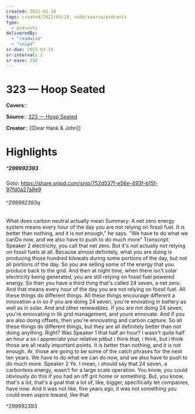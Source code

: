 ```yaml
---
created: 2022-03-18
tags: created/2022/03/18, node/source/podcasts
type: 
  - podcasts
deliveredBy: 
  - "readwise"
  - "snipd"
sr-due: 2022-03-18
sr-interval: 2
sr-ease: 230
---
```

# 323 —  Hoop Seated

**Covers**:: 

**Source**:: [323 —  Hoop Seated](https://share.snipd.com/episode/1bcef78f-cc47-415c-a8a7-79267f9b96d5)

**Creator**:: [[Dear Hank & John]]

# Highlights
##### ^299992393


Goto: https://share.snipd.com/snip/752d537f-e56e-493f-b15f-97fd0a27a8e9  

###### ^299992393q

What does carbon neutral actually mean
Summary:
A net zero energy system means every hour of the day you are not relying on fossil fuel. It is better than nothing, and it is not enough," he says. "We have to do what we canDo now, and we also have to push to do much more"
Transcript:
Speaker 2
electricity, you call that net zero. But it's not actually not relying on fossil fuels at all. Because almost definitely, what you are doing is producing those hundred kilowats during some portions of the day, but not all portions of the day. So you are selling some of the energy that you produce back to the grid. And then at night time, when there isn't solar electricity being generated, you are still relying on fossil fuel powered energy. So then you have a third thing that's called 24 seven, a net zero. And that means every hour of the day you are not relying on fossil fuel. All these things do different things. All these things encourage different a innovation a in so if you are doing 24 seven, you're enovating in battery as well as in solar. And and other renewables. If you are not doing 24 seven, you're ennovating in lik grid management, and youre ennovate. And if you are also doing offsets, then you're ennovating and carbon capture. So all these things do different things, but they are all definitely better than not doing anything. Right? Was
Speaker 1
that half an hour? I wasn't quite half an hour a so i appreciate your relative pitbut i think that, i think, but i think those are all really important points. It is better than nothing, and it is not enough. Ar, those are going to be some of the catch phrases for the next ten years. We have to do what we can do now, and we also have to push to do much more.
Speaker 2
Ye. I mean, i should say that 24 seven, a carbonless energy, wasn't for a large scale operation. You know, you could obviously do this if you had an off grit home or something. But, you know, that's a lot, that's a goal that a lot of, like, bigger, specifically tet companies, have now. And it was not like, five years ago, it was not something you could even aspire toward, like that 

^299992393

